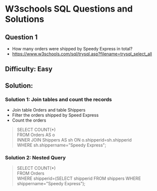 # W3schools SQL Questions and Solutions

## Question 1

- How many orders were shipped by Speedy Express in total?
- https://www.w3schools.com/sql/trysql.asp?filename=trysql_select_all



## Difficulty: Easy

## Solution:

### Solution 1: Join tables and count the records
- Join table Orders and table Shippers
- Filter the orders shipped by Speed Express
- Count the orders

>SELECT COUNT(*)\
FROM Orders AS o\
INNER JOIN Shippers AS sh ON o.shipperid=sh.shipperid\
WHERE sh.shippername="Speedy Express";

### Solution 2: Nested Query 

> SELECT COUNT(*)\
FROM Orders\
WHERE shipperid=(SELECT shipperid FROM shippers WHERE shippername="Speedy Express");